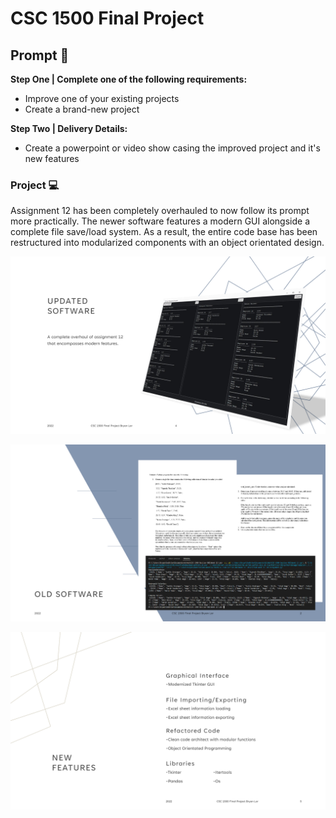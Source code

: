 # CSC 1500 Final Project
  
## Prompt 📝
**Step One | Complete one of the following requirements:**
-	Improve one of your existing projects
-	Create a brand-new project  
  
**Step Two | Delivery Details:**
-	Create a powerpoint or video show casing the improved project and it's new features
  
### Project 💻
Assignment 12 has been completely overhauled to now follow its prompt more practically. The newer software features a modern GUI alongside a complete file save/load system. As a result, the entire code base has been restructured into modularized components with an object orientated design.
  
![Updated Software Image](https://github.com/Bryan-Lor/CSC-1500-Section-902/blob/main/Final%20Project%20-%20Salary%20Management%20Calculator/readme%20img/fpimage1.png?raw=true)  
  
![Old Version](https://github.com/Bryan-Lor/CSC-1500-Section-902/blob/main/Final%20Project%20-%20Salary%20Management%20Calculator/readme%20img/fpimage2.png?raw=true)  
  
![New Features](https://github.com/Bryan-Lor/CSC-1500-Section-902/blob/main/Final%20Project%20-%20Salary%20Management%20Calculator/readme%20img/fpimage3.png?raw=true)  
  
